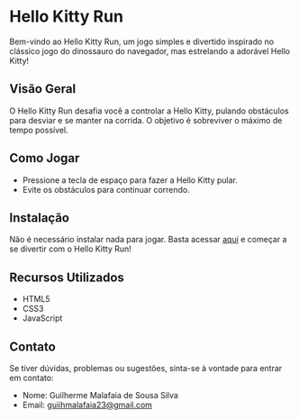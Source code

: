 # Hello Kitty Run

Bem-vindo ao Hello Kitty Run, um jogo simples e divertido inspirado no clássico jogo do dinossauro do navegador, mas estrelando a adorável Hello Kitty!

## Visão Geral

O Hello Kitty Run desafia você a controlar a Hello Kitty, pulando obstáculos para desviar e se manter na corrida. O objetivo é sobreviver o máximo de tempo possível.

## Como Jogar

- Pressione a tecla de espaço para fazer a Hello Kitty pular.
- Evite os obstáculos para continuar correndo.

## Instalação

Não é necessário instalar nada para jogar. Basta acessar [aqui](https://malafaiaa.github.io/KittyRun/) e começar a se divertir com o Hello Kitty Run!

## Recursos Utilizados

- HTML5
- CSS3
- JavaScript

## Contato

Se tiver dúvidas, problemas ou sugestões, sinta-se à vontade para entrar em contato:

- Nome: Guilherme Malafaia de Sousa Silva
- Email: guiihmalafaia23@gmail.com
